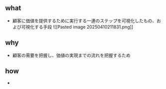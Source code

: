 ## what
- 顧客に価値を提供するために実行する一連のステップを可視化したもの、および可視化する手段
![[Pasted image 20250410211831.png]]
## why
- 顧客の需要を把握し、価値の実現までの流れを把握するため
## how
- 
